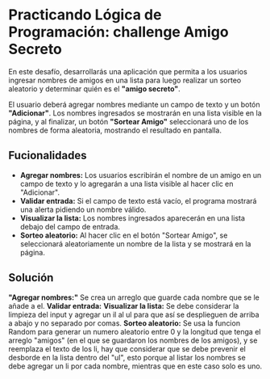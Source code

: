 
# Practicando Lógica de Programación: challenge Amigo Secreto

En este desafío, desarrollarás una aplicación que permita a los usuarios ingresar nombres de amigos en una lista para luego realizar un sorteo aleatorio y determinar quién es el __"amigo secreto"__.

El usuario deberá agregar nombres mediante un campo de texto y un botón __"Adicionar"__. Los nombres ingresados se mostrarán en una lista visible en la página, y al finalizar, un botón __"Sortear Amigo"__ seleccionará uno de los nombres de forma aleatoria, mostrando el resultado en pantalla.

## Fucionalidades
* __Agregar nombres:__ Los usuarios escribirán el nombre de un amigo en un campo de texto y lo agregarán a una lista visible al hacer clic en "Adicionar".
 * __Validar entrada:__ Si el campo de texto está vacío, el programa mostrará una alerta pidiendo un nombre válido.
 * __Visualizar la lista:__ Los nombres ingresados aparecerán en una lista debajo del campo de entrada.
* __Sorteo aleatorio:__ Al hacer clic en el botón "Sortear Amigo", se seleccionará aleatoriamente un nombre de la lista y se mostrará en la página.
## Solución
__"Agregar nombres:"__ Se crea un arreglo que guarde cada nombre que se le añade a el. 
 __Validar entrada:__
 __Visualizar la lista:__ Se debe considerar la limpieza del input y agregar un il al ul para que así se desplieguen de arriba a abajo y no separado por comas.
 __Sorteo aleatorio:__ Se usa la funcion Random para generar un numero aleatorio entre 0 y la longitud que tenga el arreglo "amigos" (en el que se guardaron los nombres de los amigos), y se reemplaza el texto de los li, hay que considerar que se debe prevenir el desborde en la lista dentro del "ul", esto porque al listar los nombres se debe agregar un li por cada nombre, mientras que en este caso solo es uno.
